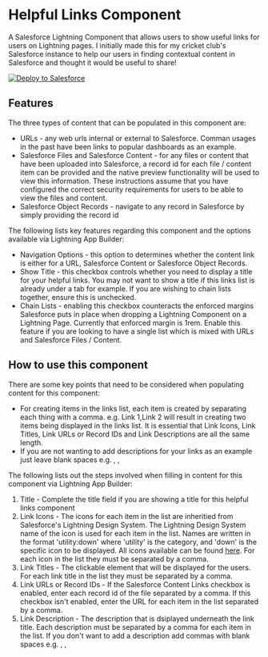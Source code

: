 # Helpful Links Component
A Salesforce Lightning Component that allows users to show useful links for users on Lightning pages. I initially made this for my cricket club's Salesforce instance to help our users in finding contextual content in Salesforce and thought it would be useful to share!

<a href="https://githubsfdeploy.herokuapp.com?owner=Clint-Chester&repo=sfdc-helpfullinks&ref=master">
  <img alt="Deploy to Salesforce"
       src="https://raw.githubusercontent.com/afawcett/githubsfdeploy/master/deploy.png">
</a>

<h2>Features</h2>
The three types of content that can be populated in this component are:
<ul>
  <li>URLs - any web urls internal or external to Salesforce. Comman usages in the past have been links to popular dashboards as an example.</li>
  <li>Salesforce Files and Salesforce Content - for any files or content that have been uploaded into Salesforce, a record id for each file / content item can be provided and the native preview functionality will be used to view this information. These instructions assume that you have configured the correct security requirements for users to be able to view the files and content.</li>
  <li>Salesforce Object Records - navigate to any record in Salesforce by simply providing the record id</li>
</ul>
<p>The following lists key features regarding this component and the options available via Lightning App Builder:</p>
<ul>
  <li>Navigation Options - this option to determines whether the content link is either for a URL, Salesforce Content or Salesforce Object Records.</li>
  <li>Show Title - this checkbox controls whether you need to display a title for your helpful links. You may not want to show a title if this links list is already under a tab for example. If you are wishing to chain lists together, ensure this is unchecked.</li>
  <li>Chain Lists - enabling this checkbox counteracts the enforced margins Salesforce puts in place when dropping a Lightning Component on a Lightning Page. Currently that enforced margin is 1rem. Enable this feature if you are looking to have a single list which is mixed with URLs and Salesforce Files / Content.</li>
</ul>
<h2>How to use this component</h2>
<p>There are some key points that need to be considered when populating content for this component:</p>
<ul>
  <li>For creating items in the links list, each item is created by separating each thing with a comma. e.g. Link 1,Link 2 will result in creating two items being displayed in the links list. It is essential that Link Icons, Link Titles, Link URLs or Record IDs and Link Descriptions are all the same length.</li>
  <li>If you are not wanting to add descriptions for your links as an example just leave blank spaces e.g. , ,</li>
</ul>
<p>The following lists out the steps involved when filling in content for this component via Lightning App Builder:</p>
<ol>
  <li>Title - Complete the title field if you are showing a title for this helpful links component</li>
  <li>Link Icons - The icons for each item in the list are inheritied from Salesforce's Lightning Design System. The Lightning Design System name of the icon is used for each item in the list. Names are written in the format 'utility:down' where 'utility' is the category, and 'down' is the specific icon to be displayed. All icons available can be found <a href="https://lightningdesignsystem.com/icons/" target="_blank">here</a>. For each icon in the list they must be separated by a comma.</li>
  <li>Link Titles - The clickable element that will be displayed for the users. For each link title in the list they must be separated by a comma.</li>
  <li>Link URLs or Record IDs - If the Salesforce Content Links checkbox is enabled, enter each record id of the file separated by a comma. If this checkbox isn't enabled, enter the URL for each item in the list separated by a comma.</li>
  <li>Link Description - The description that is dsiplayed underneath the link title. Each description must be separated by a comma for each item in the list. If you don't want to add a description add commas with blank spaces e.g. , ,</li>
</ol>
